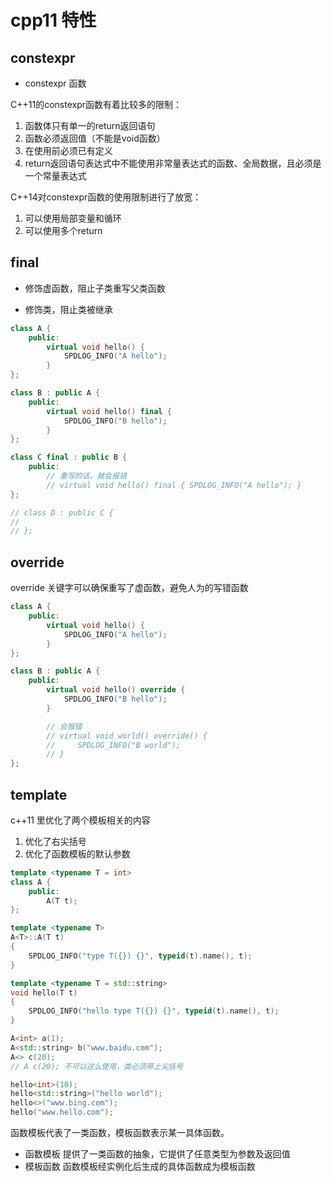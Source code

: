 # cpp11 特性

## constexpr

- constexpr 函数

C++11的constexpr函数有着比较多的限制：

1. 函数体只有单一的return返回语句
2. 函数必须返回值（不能是void函数）
3. 在使用前必须已有定义
4. return返回语句表达式中不能使用非常量表达式的函数、全局数据，且必须是一个常量表达式

C++14对constexpr函数的使用限制进行了放宽：

1. 可以使用局部变量和循环
2. 可以使用多个return

## final

- 修饰虚函数，阻止子类重写父类函数

- 修饰类，阻止类被继承

```cpp
class A {
    public:
        virtual void hello() {
            SPDLOG_INFO("A hello");
        }
};

class B : public A {
    public:
        virtual void hello() final {
            SPDLOG_INFO("B hello");
        }
};

class C final : public B {
    public:
        // 重写的话，就会报错
        // virtual void hello() final { SPDLOG_INFO("A hello"); }
};

// class D : public C {
// 
// };
```

## override

override 关键字可以确保重写了虚函数，避免人为的写错函数

```cpp
class A {
    public:
        virtual void hello() {
            SPDLOG_INFO("A hello");
        }
};

class B : public A {
    public:
        virtual void hello() override {
            SPDLOG_INFO("B hello");
        }

        // 会报错
        // virtual void world() override() {
        //     SPDLOG_INFO("B world");
        // }
};
```

## template

c++11 里优化了两个模板相关的内容

1. 优化了右尖括号
2. 优化了函数模板的默认参数

```cpp
template <typename T = int>
class A {
    public:
        A(T t);
};

template <typename T>
A<T>::A(T t)
{
    SPDLOG_INFO("type T({}) {}", typeid(t).name(), t);
}

template <typename T = std::string>
void hello(T t)
{
    SPDLOG_INFO("hello type T({}) {}", typeid(t).name(), t);
}

A<int> a(1);
A<std::string> b("www.baidu.com");
A<> c(20);
// A c(20); 不可以这么使用，类必须带上尖括号

hello<int>(10);
hello<std::string>("hello world");
hello<>("www.bing.com");
hello("www.hello.com");
```

函数模板代表了一类函数，模板函数表示某一具体函数。

- 函数模板
提供了一类函数的抽象，它提供了任意类型为参数及返回值
- 模板函数
函数模板经实例化后生成的具体函数成为模板函数
